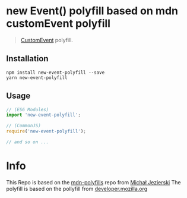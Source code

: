 # new Event() polyfill based on mdn customEvent polyfill

> [CustomEvent](https://developer.mozilla.org/en-US/docs/Web/API/CustomEvent/CustomEvent#Polyfill) polyfill.

## Installation

```
npm install new-event-polyfill --save
yarn new-event-polyfill
```

## Usage

```js
// (ES6 Modules)
import 'new-event-polyfill';

// (CommonJS)
require('new-event-polyfill');

// and so on ...
```

# Info
This Repo is based on the [mdn-polyfills](https://github.com/msn0/mdn-polyfills) repo from [Michał Jezierski](https://github.com/msn0)
The polyfill is based on the pollyfill from [developer.mozilla.org](https://developer.mozilla.org/en-US/docs/Web/API/CustomEvent/CustomEvent#Polyfill)

